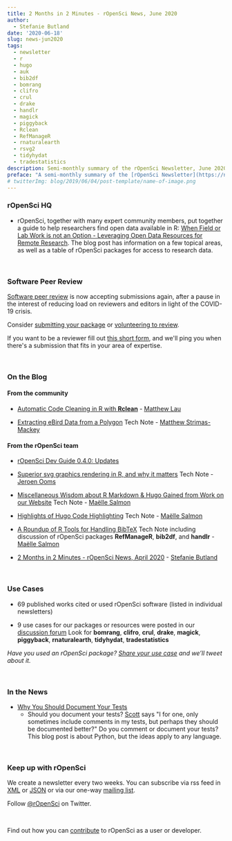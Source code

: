 ```yaml
---
title: 2 Months in 2 Minutes - rOpenSci News, June 2020
author:
  - Stefanie Butland
date: '2020-06-18'
slug: news-jun2020
tags:
  - newsletter
  - r
  - hugo
  - auk
  - bib2df
  - bomrang
  - clifro
  - crul
  - drake
  - handlr
  - magick
  - piggyback
  - Rclean
  - RefManageR
  - rnaturalearth
  - rsvg2
  - tidyhydat
  - tradestatistics
description: Semi-monthly summary of the rOpenSci Newsletter, June 2020
preface: "A semi-monthly summary of the [rOpenSci Newsletter](https://news.ropensci.org/) including software reviews, packages on CRAN, use cases, posts from staff and community, and events. April 27 to June 8, 2020"
# twitterImg: blog/2019/06/04/post-template/name-of-image.png
---
```


### rOpenSci HQ

* rOpenSci, together with many expert community members, put together a guide to help researchers find open data available in R: [When Field or Lab Work is not an Option - Leveraging Open Data Resources for Remote Research](/blog/2020/05/19/covid-19-open-data/). The blog post has information on a few topical areas, as well as a table of rOpenSci packages for access to research data.

&nbsp;

### Software Peer Review

[Software peer review](/software-review/) is now accepting submissions again, after a pause in the interest of reducing load on reviewers and editors in light of the COVID-19 crisis.

Consider [submitting your package](https://devguide.ropensci.org/softwarereviewintro.html) or [volunteering to review](https://devguide.ropensci.org/softwarereviewintro.html#whyreview).

If you want to be a reviewer fill out [this short form](https://ropensci.org/onboarding/), and we'll ping you when there's a submission that fits in your area of expertise.

&nbsp;

<!---- ### Software


5 new packages from the community and our staff are on CRAN.

* **[ghql](https://docs.ropensci.org/ghql/)** - General purpose GraphQL client for R. Author: [Scott Chamberlain](/author/scott-chamberlain/)



{{< figure src="2months2mins_hex_apr2020_wh.png" width="500" class="center" alt="hex logos of R packages osfr outsider opentripplanner taxadb" >}}

&nbsp;
---->

### On the Blog

#### From the community

* [Automatic Code Cleaning in R with **Rclean**](/blog/2020/04/21/rclean/) - [Matthew Lau](/author/m.k.-lau/)

* [Extracting eBird Data from a Polygon](https://ropensci.org/technotes/2020/04/16/ebird-polygon/) Tech Note - [Matthew Strimas-Mackey](/author/matthew-strimas-mackey/)

#### From the rOpenSci team

* [rOpenSci Dev Guide 0.4.0: Updates](https://ropensci.org/blog/2020/04/14/devguide-release/)

* [Superior svg graphics rendering in R, and why it matters](/technotes/2020/05/28/rsvg2/) Tech Note - [Jeroen Ooms](/author/jeroen-ooms/)

* [Miscellaneous Wisdom about R Markdown & Hugo Gained from Work on our Website](/technotes/2020/04/23/rmd-learnings/) Tech Note - [Maëlle Salmon](/author/ma%C3%ABlle-salmon/)

* [Highlights of Hugo Code Highlighting](/technotes/2020/04/30/code-highlighting/) Tech Note - [Maëlle Salmon](/author/ma%C3%ABlle-salmon/)

* [A Roundup of R Tools for Handling BibTeX](/technotes/2020/05/07/rmd-citations/) Tech Note including discussion of rOpenSci packages **RefManageR**, **bib2df**, and **handlr** - [Maëlle Salmon](/author/ma%C3%ABlle-salmon/)

* [2 Months in 2 Minutes - rOpenSci News, April 2020](/blog/2020/04/17/news-apr2020/) - [Stefanie Butland](/author/stefanie-butland/)

&nbsp;

### Use Cases

* 69 published works cited or used rOpenSci software (listed in individual newsletters)

* 9 use cases for our packages or resources were posted in our [discussion forum](https://discuss.ropensci.org/c/usecases) Look for **bomrang**, **clifro**, **crul**, **drake**, **magick**, **piggyback**, **rnaturalearth**, **tidyhydat**, **tradestatistics**

_Have you used an rOpenSci package? [Share your use case](https://discuss.ropensci.org/c/usecases) and we’ll tweet about it._

&nbsp;

<!---- ### From the Forum

_We have a discussion forum (using Discourse) for the rOpenSci community. It’s a really nice way to have conversations on the internet. From time to time we’ll highlight recent discussions of interest._

* Peter Desmet asked a question that many R package maintainers run in to: [What if raw data in package is too large?](https://discuss.ropensci.org/t/what-if-raw-data-in-package-is-too-large/1955)

&nbsp;
---->
### In the News

* [Why You Should Document Your Tests](https://hynek.me/articles/document-your-tests/)
    - Should you document your tests? [Scott](/author/scott-chamberlain/) says "I for one, only sometimes include comments in my tests, but perhaps they should be documented better?" Do you comment or document your tests? This blog post is about Python, but the ideas apply to any language.

&nbsp;

### Keep up with rOpenSci

We create a newsletter every two weeks. You can subscribe via rss feed in [XML](https://news.ropensci.org/feed.xml) or [JSON](https://news.ropensci.org/feed.json) or via our one-way [mailing list](/#subscribe).

Follow [@rOpenSci](https://twitter.com/ropensci) on Twitter.

&nbsp;

Find out how you can [contribute](https://devguide.ropensci.org/contributingguide.html) to rOpenSci as a user or developer.